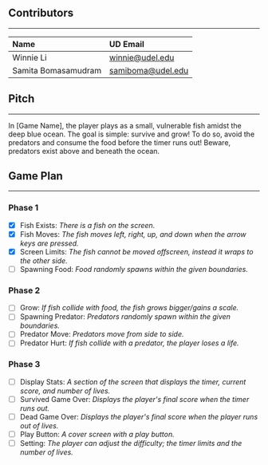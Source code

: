 ## Contributors

---
| Name                  | UD Email               |
|:----------------------|:-----------------------|
| Winnie Li             | winnie@udel.edu        |
| Samita Bomasamudram   | samiboma@udel.edu      |

## Pitch

---
In [Game Name], the player plays as a small, vulnerable fish amidst the deep 
blue ocean. The goal is simple: survive and grow! To do so, avoid the 
predators and consume the food before the timer runs out! Beware, predators 
exist above and beneath the ocean.

## Game Plan

---
### Phase 1
- [X] Fish Exists: *There is a fish on the screen.*
- [X] Fish Moves: *The fish moves left, right, up, and down when the arrow keys
are pressed.*
- [X] Screen Limits: *The fish cannot be moved offscreen, instead it wraps to the 
other side.*
- [ ] Spawning Food: *Food randomly spawns within the given boundaries.*

### Phase 2
- [ ] Grow: *If fish collide with food, the fish grows bigger/gains a scale.*
- [ ] Spawning Predator: *Predators randomly spawn within the given boundaries.*
- [ ] Predator Move: *Predators move from side to side.*
- [ ] Predator Hurt: *If fish collide with a predator, the player loses a life.* 

### Phase 3
- [ ] Display Stats: *A section of the screen that displays the timer, current 
score, and number of lives.*
- [ ] Survived Game Over: *Displays the player's final score when the timer runs 
out.*
- [ ] Dead Game Over: *Displays the player's final score when the player runs 
out of lives.*
- [ ] Play Button: *A cover screen with a play button.*
- [ ] Setting: *The player can adjust the difficulty; the timer limits and the 
number of lives.*
